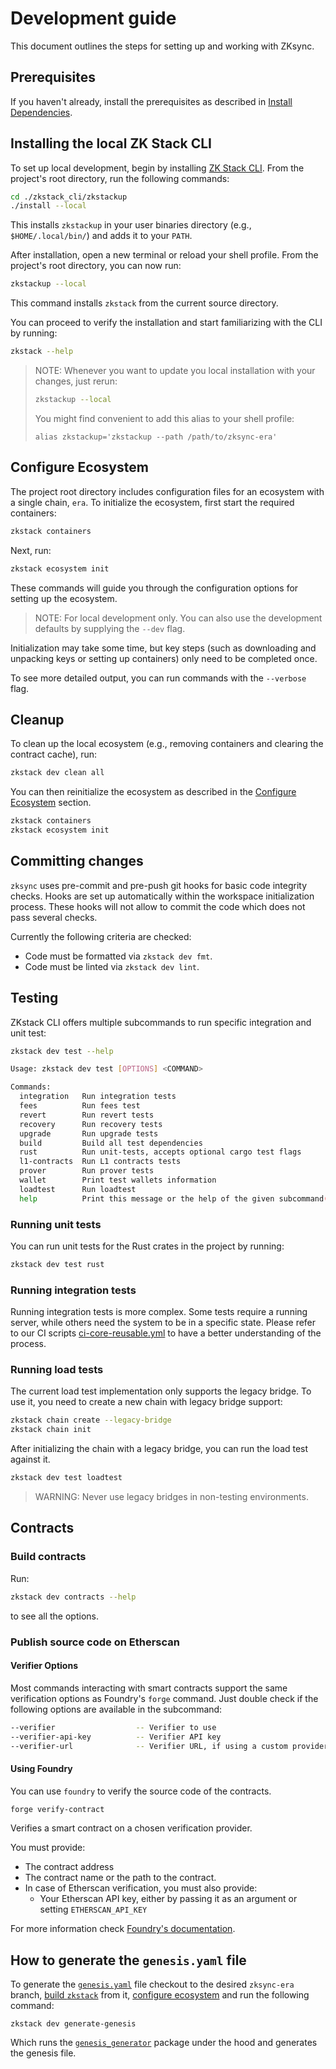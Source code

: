 # Development guide

This document outlines the steps for setting up and working with ZKsync.

## Prerequisites

If you haven't already, install the prerequisites as described in [Install Dependencies](./setup-dev.md).

## Installing the local ZK Stack CLI

To set up local development, begin by installing
[ZK Stack CLI](https://github.com/matter-labs/zksync-era/blob/main/zkstack_cli/README.md). From the project's root
directory, run the following commands:

```bash
cd ./zkstack_cli/zkstackup
./install --local
```

This installs `zkstackup` in your user binaries directory (e.g., `$HOME/.local/bin/`) and adds it to your `PATH`.

After installation, open a new terminal or reload your shell profile. From the project's root directory, you can now
run:

```bash
zkstackup --local
```

This command installs `zkstack` from the current source directory.

You can proceed to verify the installation and start familiarizing with the CLI by running:

```bash
zkstack --help
```

> NOTE: Whenever you want to update you local installation with your changes, just rerun:
>
> ```bash
> zkstackup --local
> ```
>
> You might find convenient to add this alias to your shell profile:
>
> `alias zkstackup='zkstackup --path /path/to/zksync-era'`

## Configure Ecosystem

The project root directory includes configuration files for an ecosystem with a single chain, `era`. To initialize the
ecosystem, first start the required containers:

```bash
zkstack containers
```

Next, run:

```bash
zkstack ecosystem init
```

These commands will guide you through the configuration options for setting up the ecosystem.

> NOTE: For local development only. You can also use the development defaults by supplying the `--dev` flag.

Initialization may take some time, but key steps (such as downloading and unpacking keys or setting up containers) only
need to be completed once.

To see more detailed output, you can run commands with the `--verbose` flag.

## Cleanup

To clean up the local ecosystem (e.g., removing containers and clearing the contract cache), run:

```bash
zkstack dev clean all
```

You can then reinitialize the ecosystem as described in the [Configure Ecosystem](#configure-ecosystem) section.

```bash
zkstack containers
zkstack ecosystem init
```

## Committing changes

`zksync` uses pre-commit and pre-push git hooks for basic code integrity checks. Hooks are set up automatically within
the workspace initialization process. These hooks will not allow to commit the code which does not pass several checks.

Currently the following criteria are checked:

- Code must be formatted via `zkstack dev fmt`.
- Code must be linted via `zkstack dev lint`.

## Testing

ZKstack CLI offers multiple subcommands to run specific integration and unit test:

```bash
zkstack dev test --help
```

```bash
Usage: zkstack dev test [OPTIONS] <COMMAND>

Commands:
  integration   Run integration tests
  fees          Run fees test
  revert        Run revert tests
  recovery      Run recovery tests
  upgrade       Run upgrade tests
  build         Build all test dependencies
  rust          Run unit-tests, accepts optional cargo test flags
  l1-contracts  Run L1 contracts tests
  prover        Run prover tests
  wallet        Print test wallets information
  loadtest      Run loadtest
  help          Print this message or the help of the given subcommand(s)
```

### Running unit tests

You can run unit tests for the Rust crates in the project by running:

```bash
zkstack dev test rust
```

### Running integration tests

Running integration tests is more complex. Some tests require a running server, while others need the system to be in a
specific state. Please refer to our CI scripts
[ci-core-reusable.yml](https://github.com/matter-labs/zksync-era/blob/main/.github/workflows/ci-core-reusable.yml) to
have a better understanding of the process.

### Running load tests

The current load test implementation only supports the legacy bridge. To use it, you need to create a new chain with
legacy bridge support:

```bash
zkstack chain create --legacy-bridge
zkstack chain init
```

After initializing the chain with a legacy bridge, you can run the load test against it.

```bash
zkstack dev test loadtest
```

> WARNING: Never use legacy bridges in non-testing environments.

## Contracts

### Build contracts

Run:

```bash
zkstack dev contracts --help
```

to see all the options.

### Publish source code on Etherscan

#### Verifier Options

Most commands interacting with smart contracts support the same verification options as Foundry's `forge` command. Just
double check if the following options are available in the subcommand:

```bash
--verifier                  -- Verifier to use
--verifier-api-key          -- Verifier API key
--verifier-url              -- Verifier URL, if using a custom provider
```

#### Using Foundry

You can use `foundry` to verify the source code of the contracts.

```bash
forge verify-contract
```

Verifies a smart contract on a chosen verification provider.

You must provide:

- The contract address
- The contract name or the path to the contract.
- In case of Etherscan verification, you must also provide:
  - Your Etherscan API key, either by passing it as an argument or setting `ETHERSCAN_API_KEY`

For more information check [Foundry's documentation](https://book.getfoundry.sh/reference/forge/forge-verify-contract).

## How to generate the `genesis.yaml` file

To generate the [`genesis.yaml`](../../../etc/env/file_based/genesis.yaml) file checkout to the desired `zksync-era`
branch, [build `zkstack`](#installing-the-local-zk-stack-cli) from it, [configure ecosystem](#configure-ecosystem) and
run the following command:

```shell
zkstack dev generate-genesis
```

Which runs the [`genesis_generator`](../../../core/bin/genesis_generator) package under the hood and generates the
genesis file.
